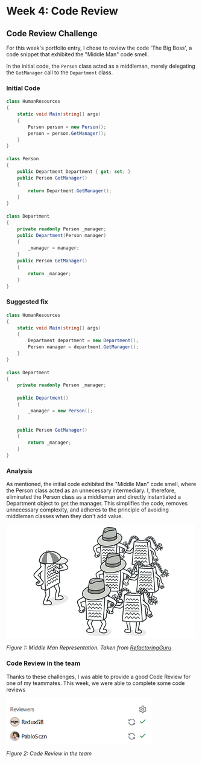 # Week 4: Code Review

## Code Review Challenge

For this week's portfolio entry, I chose to review the code 'The Big Boss', a code snippet that exhibited the "Middle Man" code smell. 

In the initial code, the `Person` class acted as a middleman, merely delegating the `GetManager` call to the `Department` class. 

### Initial Code

```csharp
class HumanResources
{
    static void Main(string[] args)
    {
        Person person = new Person();
        person = person.GetManager();
    }
}

class Person
{
    public Department Department { get; set; }
    public Person GetManager()
    {
        return Department.GetManager();
    }
}

class Department
{
    private readonly Person _manager;
    public Department(Person manager)
    {
        _manager = manager;
    }
    public Person GetManager()
    {
        return _manager;
    }
}
```

### Suggested fix

```csharp
class HumanResources
{
    static void Main(string[] args)
    {
        Department department = new Department();
        Person manager = department.GetManager();
    }
}

class Department
{
    private readonly Person _manager;
    
    public Department()
    {
        _manager = new Person(); 
    }

    public Person GetManager()
    {
        return _manager;
    }
}

```
### Analysis
As mentioned, the initial code exhibited the "Middle Man" code smell, where the Person class acted as an unnecessary intermediary. I, therefore, eliminated the Person class as a middleman and directly instantiated a Department object to get the manager. This simplifies the code, removes unnecessary complexity, and adheres to the principle of avoiding middleman classes when they don't add value.

![Middle Man](images/middle_man.png)
<br>

*Figure 1: Middle Man Representation. Taken from [RefactoringGuru](https://refactoring.guru/smells/middle-man)*

### Code Review in the team
Thanks to these challenges, I was able to provide a good Code Review for one of my teammates. This week, we were able to complete some code reviews

![Code Review Team](images/CodeReviewTeam.png)
<br>

*Figure 2: Code Review in the team*